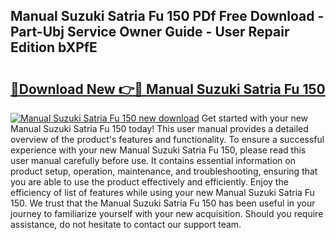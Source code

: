 ## Manual Suzuki Satria Fu 150 PDf Free Download - Part-Ubj Service Owner Guide - User Repair Edition bXPfE

# <h2><a href="http://bc63070.oget.top/?id=Manual+Suzuki+Satria+Fu+150">🔗Download New 👉🔴 Manual Suzuki Satria Fu 150</a></h2>

[![Manual Suzuki Satria Fu 150 new download](https://i.imgur.com/5g1atiW.png)](http://bc63070.oget.top/?id=Manual+Suzuki+Satria+Fu+150)
Get started with your new Manual Suzuki Satria Fu 150 today! This user manual provides a detailed overview of the product's features and functionality. To ensure a successful experience with your new Manual Suzuki Satria Fu 150, please read this user manual carefully before use. It contains essential information on product setup, operation, maintenance, and troubleshooting, ensuring that you are able to use the product effectively and efficiently. Enjoy the efficiency of list of features while using your new Manual Suzuki Satria Fu 150. We trust that the Manual Suzuki Satria Fu 150 has been useful in your journey to familiarize yourself with your new acquisition. Should you require assistance, do not hesitate to contact our support team.
